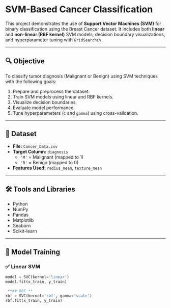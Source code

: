 # SVM-Based Cancer Classification

This project demonstrates the use of **Support Vector Machines (SVM)** for binary classification using the Breast Cancer dataset. It includes both **linear** and **non-linear (RBF kernel)** SVM models, decision boundary visualizations, and hyperparameter tuning with `GridSearchCV`.

---

## 🔍 Objective

To classify tumor diagnosis (Malignant or Benign) using SVM techniques with the following goals:

1. Prepare and preprocess the dataset.
2. Train SVM models using linear and RBF kernels.
3. Visualize decision boundaries.
4. Evaluate model performance.
5. Tune hyperparameters (`C` and `gamma`) using cross-validation.

---

## 📂 Dataset

- **File:** `Cancer_Data.csv`
- **Target Column:** `diagnosis`
  - `'M'` = Malignant (mapped to 1)
  - `'B'` = Benign (mapped to 0)
- **Features Used:** `radius_mean`, `texture_mean`

---

## 🛠️ Tools and Libraries

- Python
- NumPy
- Pandas
- Matplotlib
- Seaborn
- Scikit-learn

---

## 🧪 Model Training

### ✅ Linear SVM
```python
model = SVC(kernel='linear')
model.fit(x_train, y_train)

 **## RBF **
rbf = SVC(kernel='rbf', gamma='scale')
rbf.fit(x_train, y_train)

